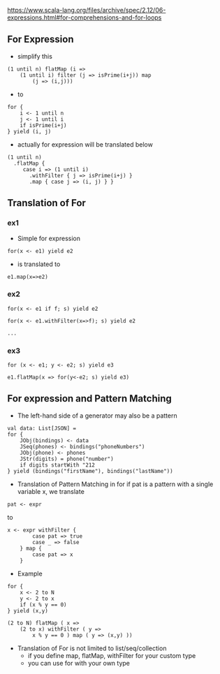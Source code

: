 https://www.scala-lang.org/files/archive/spec/2.12/06-expressions.html#for-comprehensions-and-for-loops


## For Expression
- simplify this
```
(1 until n) flatMap (i => 
    (1 until i) filter (j => isPrime(i+j)) map
        (j => (i,j)))
```
- to 
```
for {
    i <- 1 until n
    j <- 1 until i
    if isPrime(i+j)
} yield (i, j)
```
- actually for expression will be translated below
``` 
(1 until n)
  .flatMap {
     case i => (1 until i)
       .withFilter { j => isPrime(i+j) }
       .map { case j => (i, j) } }
```
## Translation of For

### ex1
- Simple for expression
```
for(x <- e1) yield e2
```
- is translated to
```
e1.map(x=>e2)
```

### ex2
```
for(x <- e1 if f; s) yield e2

for(x <- e1.withFilter(x=>f); s) yield e2

...
```

### ex3
```
for (x <- e1; y <- e2; s) yield e3

e1.flatMap(x => for(y<-e2; s) yield e3)
```

## For expression and Pattern Matching
- The left-hand side of a generator may also be a pattern
```
val data: List[JSON] =
for {
    JObj(bindings) <- data
    JSeq(phones) <- bindings("phoneNumbers")
    JObj(phone) <- phones
    JStr(digits) = phone("number")
    if digits startWith "212
} yield (bindings("firstName"), bindings("lastName"))
```
- Translation of Pattern Matching in for
if pat is a pattern with a single variable x, we translate
```
pat <- expr
```
to
```
x <- expr withFilter {
        case pat => true
        case _ => false
    } map {
        case pat => x
    }
```
- Example
```
for {
    x <- 2 to N
    y <- 2 to x
    if (x % y == 0)
} yield (x,y)

(2 to N) flatMap ( x =>
    (2 to x) withFilter ( y =>
        x % y == 0 ) map ( y => (x,y) ))

```

- Translation of For is not limited to list/seq/collection
    - if you define map, flatMap, withFilter for your custom type
    - you can use for with your own type